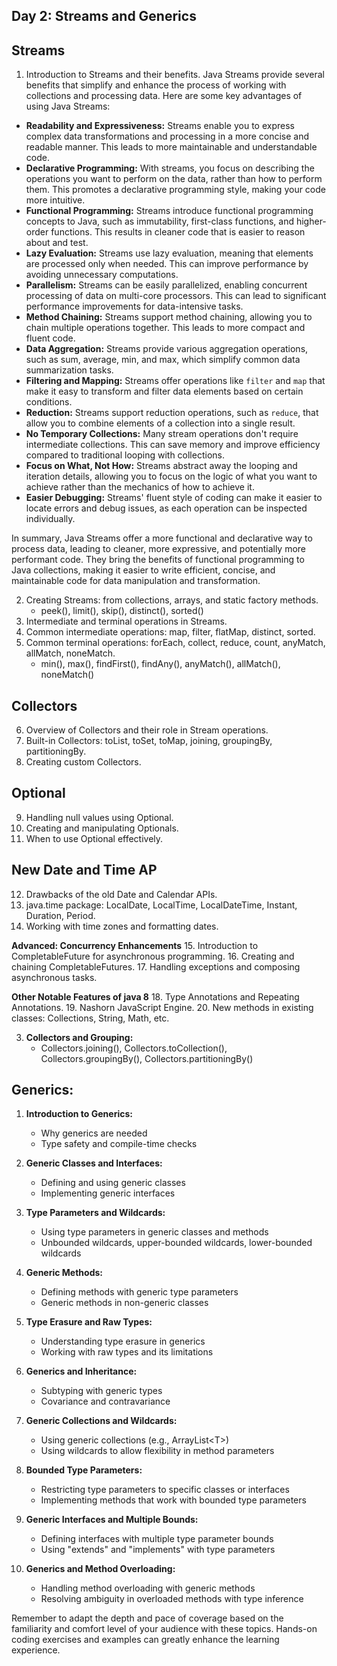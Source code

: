 ## Day 2: Streams and Generics

## Streams
1. Introduction to Streams and their benefits.
Java Streams provide several benefits that simplify and enhance the process of working with collections and processing data. Here are some key advantages of using Java Streams:

- **Readability and Expressiveness:** Streams enable you to express complex data transformations and processing in a more concise and readable manner. This leads to more maintainable and understandable code.
- **Declarative Programming:** With streams, you focus on describing the operations you want to perform on the data, rather than how to perform them. This promotes a declarative programming style, making your code more intuitive.
- **Functional Programming:** Streams introduce functional programming concepts to Java, such as immutability, first-class functions, and higher-order functions. This results in cleaner code that is easier to reason about and test.
- **Lazy Evaluation:** Streams use lazy evaluation, meaning that elements are processed only when needed. This can improve performance by avoiding unnecessary computations.
- **Parallelism:** Streams can be easily parallelized, enabling concurrent processing of data on multi-core processors. This can lead to significant performance improvements for data-intensive tasks.
- **Method Chaining:** Streams support method chaining, allowing you to chain multiple operations together. This leads to more compact and fluent code.
- **Data Aggregation:** Streams provide various aggregation operations, such as sum, average, min, and max, which simplify common data summarization tasks.
- **Filtering and Mapping:** Streams offer operations like `filter` and `map` that make it easy to transform and filter data elements based on certain conditions.
- **Reduction:** Streams support reduction operations, such as `reduce`, that allow you to combine elements of a collection into a single result.
-  **No Temporary Collections:** Many stream operations don't require intermediate collections. This can save memory and improve efficiency compared to traditional looping with collections.
-  **Focus on What, Not How:** Streams abstract away the looping and iteration details, allowing you to focus on the logic of what you want to achieve rather than the mechanics of how to achieve it.
-  **Easier Debugging:** Streams' fluent style of coding can make it easier to locate errors and debug issues, as each operation can be inspected individually.

In summary, Java Streams offer a more functional and declarative way to process data, leading to cleaner, more expressive, and potentially more performant code. They bring the benefits of functional programming to Java collections, making it easier to write efficient, concise, and maintainable code for data manipulation and transformation.

2. Creating Streams: from collections, arrays, and static factory methods.
   - peek(), limit(), skip(), distinct(), sorted()
3. Intermediate and terminal operations in Streams.
4. Common intermediate operations: map, filter, flatMap, distinct, sorted.
5. Common terminal operations: forEach, collect, reduce, count, anyMatch, allMatch, noneMatch.
   - min(), max(), findFirst(), findAny(), anyMatch(), allMatch(), noneMatch()

## Collectors
6. Overview of Collectors and their role in Stream operations.
7. Built-in Collectors: toList, toSet, toMap, joining, groupingBy, partitioningBy.
8. Creating custom Collectors.

## Optional
9. Handling null values using Optional.
10. Creating and manipulating Optionals.
11. When to use Optional effectively.

## New Date and Time AP
12. Drawbacks of the old Date and Calendar APIs.
13. java.time package: LocalDate, LocalTime, LocalDateTime, Instant, Duration, Period.
14. Working with time zones and formatting dates.

**Advanced: Concurrency Enhancements**
15. Introduction to CompletableFuture for asynchronous programming.
16. Creating and chaining CompletableFutures.
17. Handling exceptions and composing asynchronous tasks.

**Other Notable Features of java 8**
18. Type Annotations and Repeating Annotations.
19. Nashorn JavaScript Engine.
20. New methods in existing classes: Collections, String, Math, etc.

3. **Collectors and Grouping:**
   - Collectors.joining(), Collectors.toCollection(), Collectors.groupingBy(), Collectors.partitioningBy()

## Generics:

1. **Introduction to Generics:**
   - Why generics are needed
   - Type safety and compile-time checks

2. **Generic Classes and Interfaces:**
   - Defining and using generic classes
   - Implementing generic interfaces

3. **Type Parameters and Wildcards:**
   - Using type parameters in generic classes and methods
   - Unbounded wildcards, upper-bounded wildcards, lower-bounded wildcards

4. **Generic Methods:**
   - Defining methods with generic type parameters
   - Generic methods in non-generic classes

5. **Type Erasure and Raw Types:**
   - Understanding type erasure in generics
   - Working with raw types and its limitations

6. **Generics and Inheritance:**
   - Subtyping with generic types
   - Covariance and contravariance

7. **Generic Collections and Wildcards:**
   - Using generic collections (e.g., ArrayList\<T\>)
   - Using wildcards to allow flexibility in method parameters

8. **Bounded Type Parameters:**
   - Restricting type parameters to specific classes or interfaces
   - Implementing methods that work with bounded type parameters

9. **Generic Interfaces and Multiple Bounds:**
   - Defining interfaces with multiple type parameter bounds
   - Using "extends" and "implements" with type parameters

10. **Generics and Method Overloading:**
    - Handling method overloading with generic methods
    - Resolving ambiguity in overloaded methods with type inference

Remember to adapt the depth and pace of coverage based on the familiarity and comfort level of your audience with these topics. Hands-on coding exercises and examples can greatly enhance the learning experience.